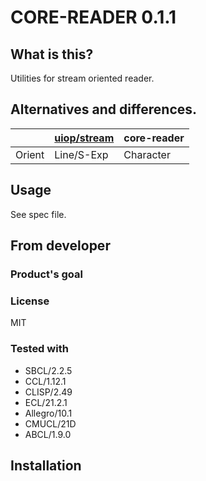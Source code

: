 # CORE-READER 0.1.1
## What is this?
Utilities for stream oriented reader.

## Alternatives and differences.

|        | [uiop/stream] | core-reader |
| ------ | ------------- | ----------- |
| Orient | Line/S-Exp    | Character   |

[uiop/stream]: https://gitlab.common-lisp.net/asdf/asdf/-/blob/master/uiop/stream.lisp

## Usage
See spec file.
## From developer

### Product's goal

### License
MIT
### Tested with
* SBCL/2.2.5
* CCL/1.12.1
* CLISP/2.49
* ECL/21.2.1
* Allegro/10.1
* CMUCL/21D
* ABCL/1.9.0

## Installation

